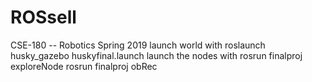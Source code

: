 # ROSsell
CSE-180 -- Robotics Spring 2019
launch world with roslaunch husky_gazebo huskyfinal.launch
launch the nodes with
rosrun finalproj exploreNode
rosrun finalproj obRec
